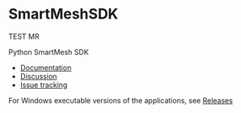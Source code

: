 SmartMeshSDK
============
TEST MR   
  
Python SmartMesh SDK

* [Documentation](https://dustcloud.atlassian.net/wiki/display/SMSDK)
* [Discussion](https://dustcloud.atlassian.net/wiki/questions)
* [Issue tracking](https://dustcloud.atlassian.net/browse/SMSDK)

For Windows executable versions of the applications, see [Releases](https://github.com/dustcloud/smartmeshsdk/releases)
